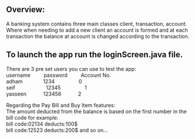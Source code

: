 ## Overview:
A banking system contains three main classes client, transaction, account. Where when needing to add a new client an account is formed and at each transaction the balance at account is changed according to the transaction.
## To launch the app run the loginScreen.java file.
There are 3 pre set users you can use to test the app:
<br>
username &ensp;&thinsp;&ensp;&thinsp;&ensp;&thinsp; password &ensp;&thinsp;&ensp;&thinsp;&ensp;&thinsp; Account No.
<br>
adham &ensp;&thinsp;&ensp;&thinsp;&ensp;&thinsp;&ensp;&thinsp;&ensp;&thinsp;   1234 &ensp;&thinsp;&ensp;&thinsp;&ensp;&thinsp;&ensp;&thinsp;&ensp;&thinsp;&ensp;&thinsp; 0
<br>
seif  &ensp;&thinsp;&ensp;&thinsp;&ensp;&thinsp;&ensp;&thinsp;&ensp;&thinsp;&ensp;&thinsp;&ensp;&thinsp;&ensp;&thinsp;   12345  &ensp;&thinsp;&ensp;&thinsp;&ensp;&thinsp;&ensp;&thinsp;&ensp;&thinsp;&ensp;&thinsp; 1
<br>
yasseen  &ensp;&thinsp;&ensp;&thinsp;&ensp;&thinsp;&ensp;&thinsp; 	123456  &ensp;&thinsp;&ensp;&thinsp;&ensp;&thinsp;&ensp;&thinsp; 	2

Regarding the Pay Bill and Buy Item features:
<br>
	The amount deducted from the balance is based on the first number in the bill code for example:
 <br>
	bill code:02134 deducts:100$
 <br>
	bill code:12523 deducts:200$	and so on...
